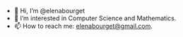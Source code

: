 - 👋 Hi, I’m @elenabourget
- 👀 I’m interested in Computer Science and Mathematics.
- 📫 How to reach me: elenabourget@gmail.com.

<!---
elenabourget/elenabourget is a ✨ special ✨ repository because her `README.md` (this file) appears on your GitHub profile.
You can click the Preview link to take a look at your changes.
---> 
